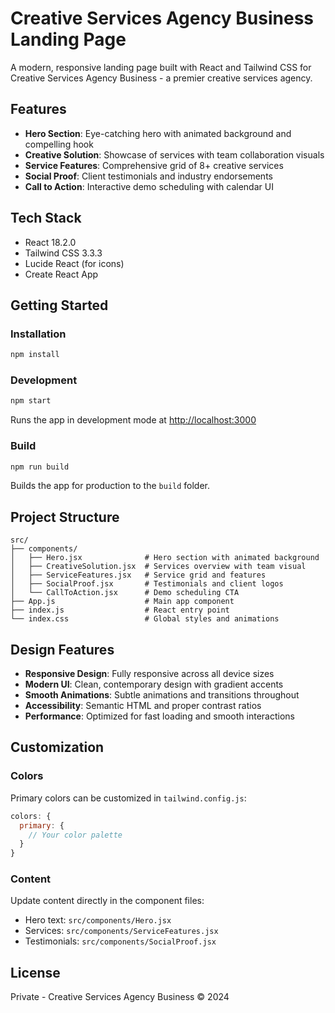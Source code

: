 # Creative Services Agency Business Landing Page

A modern, responsive landing page built with React and Tailwind CSS for Creative Services Agency Business - a premier creative services agency.

## Features

- **Hero Section**: Eye-catching hero with animated background and compelling hook
- **Creative Solution**: Showcase of services with team collaboration visuals
- **Service Features**: Comprehensive grid of 8+ creative services
- **Social Proof**: Client testimonials and industry endorsements
- **Call to Action**: Interactive demo scheduling with calendar UI

## Tech Stack

- React 18.2.0
- Tailwind CSS 3.3.3
- Lucide React (for icons)
- Create React App

## Getting Started

### Installation

```bash
npm install
```

### Development

```bash
npm start
```

Runs the app in development mode at [http://localhost:3000](http://localhost:3000)

### Build

```bash
npm run build
```

Builds the app for production to the `build` folder.

## Project Structure

```
src/
├── components/
│   ├── Hero.jsx              # Hero section with animated background
│   ├── CreativeSolution.jsx  # Services overview with team visual
│   ├── ServiceFeatures.jsx   # Service grid and features
│   ├── SocialProof.jsx       # Testimonials and client logos
│   └── CallToAction.jsx      # Demo scheduling CTA
├── App.js                    # Main app component
├── index.js                  # React entry point
└── index.css                 # Global styles and animations
```

## Design Features

- **Responsive Design**: Fully responsive across all device sizes
- **Modern UI**: Clean, contemporary design with gradient accents
- **Smooth Animations**: Subtle animations and transitions throughout
- **Accessibility**: Semantic HTML and proper contrast ratios
- **Performance**: Optimized for fast loading and smooth interactions

## Customization

### Colors

Primary colors can be customized in `tailwind.config.js`:

```javascript
colors: {
  primary: {
    // Your color palette
  }
}
```

### Content

Update content directly in the component files:
- Hero text: `src/components/Hero.jsx`
- Services: `src/components/ServiceFeatures.jsx`
- Testimonials: `src/components/SocialProof.jsx`

## License

Private - Creative Services Agency Business © 2024
